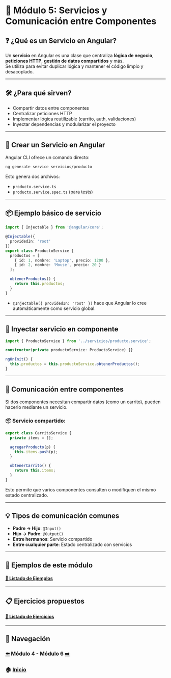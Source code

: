 # 📘 Módulo 5: Servicios y Comunicación entre Componentes

## ❓ ¿Qué es un Servicio en Angular?

Un **servicio** en Angular es una clase que centraliza **lógica de negocio**, **peticiones HTTP**, **gestión de datos compartidos** y más.  
Se utiliza para evitar duplicar lógica y mantener el código limpio y desacoplado.

---

## 🛠️ ¿Para qué sirven?

- Compartir datos entre componentes
- Centralizar peticiones HTTP
- Implementar lógica reutilizable (carrito, auth, validaciones)
- Inyectar dependencias y modularizar el proyecto

---

## 🧩 Crear un Servicio en Angular

Angular CLI ofrece un comando directo:
```bash
ng generate service servicios/producto
```

Esto genera dos archivos:
- `producto.service.ts`
- `producto.service.spec.ts` (para tests)

---

## 📦 Ejemplo básico de servicio

```ts
import { Injectable } from '@angular/core';

@Injectable({
  providedIn: 'root'
})
export class ProductoService {
  productos = [
    { id: 1, nombre: 'Laptop', precio: 1200 },
    { id: 2, nombre: 'Mouse', precio: 20 }
  ];

  obtenerProductos() {
    return this.productos;
  }
}
```

- `@Injectable({ providedIn: 'root' })` hace que Angular lo cree automáticamente como servicio global.

---

## 🔗 Inyectar servicio en componente

```ts
import { ProductoService } from '../servicios/producto.service';

constructor(private productoService: ProductoService) {}

ngOnInit() {
  this.productos = this.productoService.obtenerProductos();
}
```

---

## 🔁 Comunicación entre componentes

Si dos componentes necesitan compartir datos (como un carrito), pueden hacerlo mediante un servicio.

### 📦 Servicio compartido:
```ts
export class CarritoService {
  private items = [];

  agregarProducto(p) {
    this.items.push(p);
  }

  obtenerCarrito() {
    return this.items;
  }
}
```

Esto permite que varios componentes consulten o modifiquen el mismo estado centralizado.

---

## 💡 Tipos de comunicación comunes

- **Padre → Hijo**: `@Input()`
- **Hijo → Padre**: `@Output()`
- **Entre hermanos**: Servicio compartido
- **Entre cualquier parte**: Estado centralizado con servicios

---

## 🧪 Ejemplos de este módulo

#### [🔗 Listado de Ejemplos](./Ejemplos/README.md)

---

## 📋 Ejercicios propuestos

#### [🔗 Listado de Ejercicios](./Ejercicios/README.md)

---

## 🔁 Navegación

### [⬅️](../Modulo_4_Routing/Modulo_4.md) Módulo 4 - Módulo 6 [➡️](../Modulo_6_Formularios_y_Validaciones/Modulo_6.md)

### 🏠 [Inicio](../README.md)

